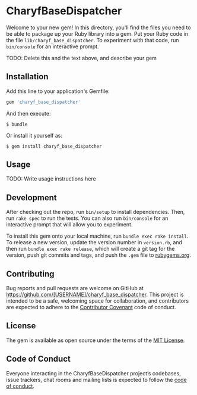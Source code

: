 # CharyfBaseDispatcher

Welcome to your new gem! In this directory, you'll find the files you need to be able to package up your Ruby library into a gem. Put your Ruby code in the file `lib/charyf_base_dispatcher`. To experiment with that code, run `bin/console` for an interactive prompt.

TODO: Delete this and the text above, and describe your gem

## Installation

Add this line to your application's Gemfile:

```ruby
gem 'charyf_base_dispatcher'
```

And then execute:

    $ bundle

Or install it yourself as:

    $ gem install charyf_base_dispatcher

## Usage

TODO: Write usage instructions here

## Development

After checking out the repo, run `bin/setup` to install dependencies. Then, run `rake spec` to run the tests. You can also run `bin/console` for an interactive prompt that will allow you to experiment.

To install this gem onto your local machine, run `bundle exec rake install`. To release a new version, update the version number in `version.rb`, and then run `bundle exec rake release`, which will create a git tag for the version, push git commits and tags, and push the `.gem` file to [rubygems.org](https://rubygems.org).

## Contributing

Bug reports and pull requests are welcome on GitHub at https://github.com/[USERNAME]/charyf_base_dispatcher. This project is intended to be a safe, welcoming space for collaboration, and contributors are expected to adhere to the [Contributor Covenant](http://contributor-covenant.org) code of conduct.

## License

The gem is available as open source under the terms of the [MIT License](http://opensource.org/licenses/MIT).

## Code of Conduct

Everyone interacting in the CharyfBaseDispatcher project’s codebases, issue trackers, chat rooms and mailing lists is expected to follow the [code of conduct](https://github.com/[USERNAME]/charyf_base_dispatcher/blob/master/CODE_OF_CONDUCT.md).
